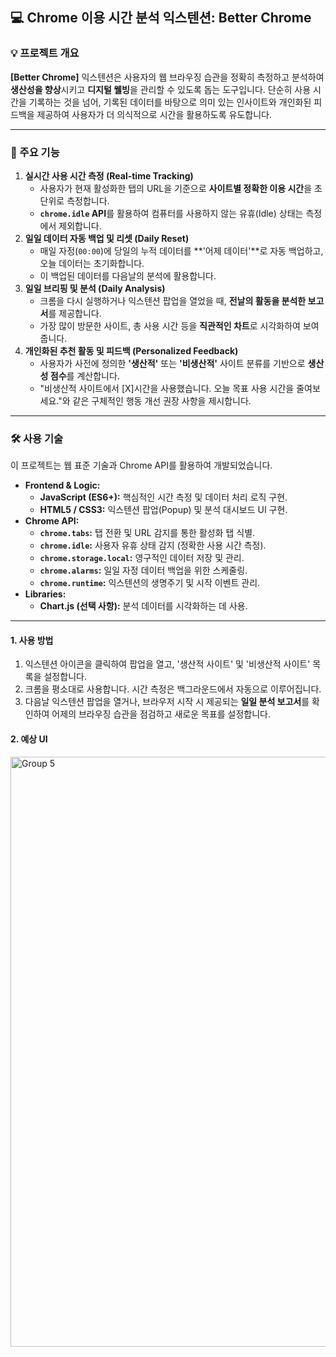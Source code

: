 ## 💻 Chrome 이용 시간 분석 익스텐션: Better Chrome

### 💡 프로젝트 개요

**[Better Chrome]** 익스텐션은 사용자의 웹 브라우징 습관을 정확히 측정하고 분석하여 **생산성을 향상**시키고 **디지털 웰빙**을 관리할 수 있도록 돕는 도구입니다. 단순히 사용 시간을 기록하는 것을 넘어, 기록된 데이터를 바탕으로 의미 있는 인사이트와 개인화된 피드백을 제공하여 사용자가 더 의식적으로 시간을 활용하도록 유도합니다.

-----

### 🚀 주요 기능

1.  **실시간 사용 시간 측정 (Real-time Tracking)**
      * 사용자가 현재 활성화한 탭의 URL을 기준으로 **사이트별 정확한 이용 시간**을 초 단위로 측정합니다.
      * **`chrome.idle` API**를 활용하여 컴퓨터를 사용하지 않는 유휴(Idle) 상태는 측정에서 제외합니다.
2.  **일일 데이터 자동 백업 및 리셋 (Daily Reset)**
      * 매일 자정(`00:00`)에 당일의 누적 데이터를 \*\*'어제 데이터'\*\*로 자동 백업하고, 오늘 데이터는 초기화합니다.
      * 이 백업된 데이터를 다음날의 분석에 활용합니다.
3.  **일일 브리핑 및 분석 (Daily Analysis)**
      * 크롬을 다시 실행하거나 익스텐션 팝업을 열었을 때, **전날의 활동을 분석한 보고서**를 제공합니다.
      * 가장 많이 방문한 사이트, 총 사용 시간 등을 **직관적인 차트**로 시각화하여 보여줍니다.
4.  **개인화된 추천 활동 및 피드백 (Personalized Feedback)**
      * 사용자가 사전에 정의한 **'생산적'** 또는 **'비생산적'** 사이트 분류를 기반으로 **생산성 점수**를 계산합니다.
      * "비생산적 사이트에서 $\text{[X]}$시간을 사용했습니다. 오늘 목표 사용 시간을 줄여보세요."와 같은 구체적인 행동 개선 권장 사항을 제시합니다.

-----

### 🛠️ 사용 기술

이 프로젝트는 웹 표준 기술과 Chrome API를 활용하여 개발되었습니다.

  * **Frontend & Logic:**
      * **JavaScript (ES6+):** 핵심적인 시간 측정 및 데이터 처리 로직 구현.
      * **HTML5 / CSS3:** 익스텐션 팝업(Popup) 및 분석 대시보드 UI 구현.
  * **Chrome API:**
      * **`chrome.tabs`:** 탭 전환 및 URL 감지를 통한 활성화 탭 식별.
      * **`chrome.idle`:** 사용자 유휴 상태 감지 (정확한 사용 시간 측정).
      * **`chrome.storage.local`:** 영구적인 데이터 저장 및 관리.
      * **`chrome.alarms`:** 일일 자정 데이터 백업을 위한 스케줄링.
      * **`chrome.runtime`:** 익스텐션의 생명주기 및 시작 이벤트 관리.
  * **Libraries:**
      * **Chart.js (선택 사항):** 분석 데이터를 시각화하는 데 사용.

-----

#### 1\. 사용 방법

1.  익스텐션 아이콘을 클릭하여 팝업을 열고, '생산적 사이트' 및 '비생산적 사이트' 목록을 설정합니다.
2.  크롬을 평소대로 사용합니다. 시간 측정은 백그라운드에서 자동으로 이루어집니다.
3.  다음날 익스텐션 팝업을 열거나, 브라우저 시작 시 제공되는 **일일 분석 보고서**를 확인하여 어제의 브라우징 습관을 점검하고 새로운 목표를 설정합니다.


#### 2\. 예상 UI

<img width="2016" height="944" alt="Group 5" src="https://github.com/user-attachments/assets/839b54b6-c27d-48eb-b3c5-9f7b9b63a114" />


